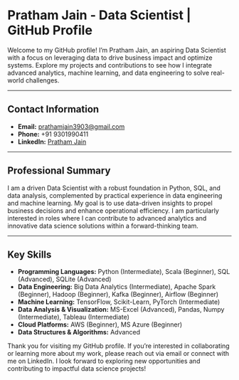 # Pratham Jain - Data Scientist | GitHub Profile

Welcome to my GitHub profile! I’m Pratham Jain, an aspiring Data Scientist with a focus on leveraging data to drive business impact and optimize systems. Explore my projects and contributions to see how I integrate advanced analytics, machine learning, and data engineering to solve real-world challenges.

---

## Contact Information

- **Email:** [prathamjain3903@gmail.com](mailto:prathamjain3903@gmail.com)
- **Phone:** +91 9301990411
- **LinkedIn:** [Pratham Jain](https://www.linkedin.com/in/pratham-jain-56682620a/)

---

## Professional Summary

I am a driven Data Scientist with a robust foundation in Python, SQL, and data analysis, complemented by practical experience in data engineering and machine learning. My goal is to use data-driven insights to propel business decisions and enhance operational efficiency. I am particularly interested in roles where I can contribute to advanced analytics and innovative data science solutions within a forward-thinking team.

---

## Key Skills

- **Programming Languages:** Python (Intermediate), Scala (Beginner), SQL (Advanced), SQLite (Advanced)
- **Data Engineering:** Big Data Analytics (Intermediate), Apache Spark (Beginner), Hadoop (Beginner), Kafka (Beginner), Airflow (Beginner)
- **Machine Learning:** TensorFlow, Scikit-Learn, PyTorch (Intermediate)
- **Data Analysis & Visualization:** MS-Excel (Advanced), Pandas, Numpy (Intermediate), Tableau (Intermediate)
- **Cloud Platforms:** AWS (Beginner), MS Azure (Beginner)
- **Data Structures & Algorithms:** Advanced

Thank you for visiting my GitHub profile. If you’re interested in collaborating or learning more about my work, please reach out via email or connect with me on LinkedIn. I look forward to exploring new opportunities and contributing to impactful data science projects!

